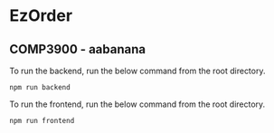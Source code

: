 # EzOrder

## COMP3900 - aabanana

To run the backend, run the below command from the root directory.

`npm run backend`

To run the frontend, run the below command from the root directory.

`npm run frontend`